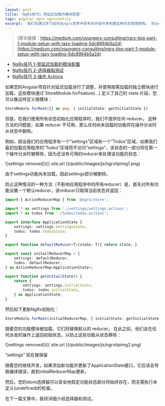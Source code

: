 ```yaml
---
layout: post
title: 'NgRx技巧1-带延迟加载的模块配置'
tags: angular ngrx ngrx/entity
excerpt: '我们将通过学习如何在ngrx世界中思考异步操作来构建这种状态管理架构。 将从一些简单的示例开始，最终构建从 @Effects 中获取 Firebase 数据库中的数据'
---
```


> [原文链接：https://medium.com/youngers-consulting/ngrx-tips-part-1-module-setup-with-lazy-loading-5dc8994b5a2d](https://medium.com/youngers-consulting/ngrx-tips-part-1-module-setup-with-lazy-loading-5dc8994b5a2d)

* [NgRx技巧 1-带延迟加载的模块配置](http://aqrun.com/blog/javascript/2018/03/17-NgRx技巧1-带延迟加载的模块配置.html)
* [NgRx技巧 2-选择器和测试](0)
* [NgRx技巧 3-操作 Actions](0)

如果您的Angular项目针对延迟加载进行了调整，并使用按需加载的独立模块进行加载，这些模块通过`StoreModule.forFeature(...) 定义了自己的 state 片段，您可以像这样定义根模块：

```ts
StoreModule.forRoot({} as any, { initialState: getInitialState })
```

但是，在我们使用所有状态初始化应用程序时，我们不提供任何 reducer。 这种方法的问题是，如果 reducer 不可用，那么任何尚未加载的功能将在操作分派时从状态中删除。

例如，假设我们的应用程序有一个“settings”区域和一个“Todos”区域，如果我们最初加载应用程序的“Todos”区域而不访问“settings”，该状态的一部分将在第一个操作分派时被移除，因为还没有可用的reducer来处理该功能的状态：

![settings removed]({{ site.url }}/public/images/js/ngrxtipimg1.png)

由于settings功能尚未加载，因此settings部分被删除。

防止这种情况的一种方法（不影响应用程序中的所有reducer）是，首先对所有功能设置一个默认reducer，该reducer只取得当前状态并返回：

```ts
import { ActionReducerMap } from '@ngrx/store';

import * as settings from './settings/settings.actions';
import * as todos from './todos/todos.actions';

export interface ApplicationState {
    settings: settings.SettingsState;
    todos: todos.TodosState;
}

export function defaultReducer<T>(state: T){ return state; }

export const initailReducerMap = {
    settings: defaultReducer,
    todos: defaultReducer,
} as ActionReducerMap<ApplicationState>;

export function getInitailState() {
    return {
        settings: settings.initialState,
        todos: todos.initialState,
    } as ApplicationState;
}
```

然后如下更新NgRx初始化：

```ts
StoreModule.forRoot(initialReducerMap, { initialState: getInitialState })
```

随着您的功能模块被加载，它们将替换默认的 reducer。 在此之前，他们会在任何派发的操作上返回初始状态，以防止这些功能从状态移除：

![settings removed]({{ site.url }}/public/images/js/ngrxtipimg2.png)

“settings” 现在被保留

随着您的继续开发，如果添加新功能并更新了ApplicationState接口，它应该会导致编译错误，直到initialReducerMap更新。

然后，您的store选择器可以安全地假定功能状态部分将始终存在，而无需执行未定义(undefined)的检查。

在下一篇文章中，我将详细介绍选择器和测试。